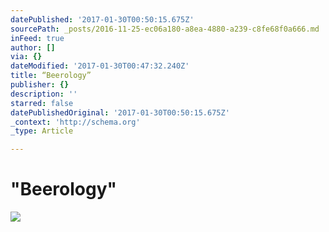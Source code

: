 ```yaml
---
datePublished: '2017-01-30T00:50:15.675Z'
sourcePath: _posts/2016-11-25-ec06a180-a8ea-4880-a239-c8fe68f0a666.md
inFeed: true
author: []
via: {}
dateModified: '2017-01-30T00:47:32.240Z'
title: “Beerology”
publisher: {}
description: ''
starred: false
datePublishedOriginal: '2017-01-30T00:50:15.675Z'
_context: 'http://schema.org'
_type: Article

---
```

# "Beerology"
![](https://s3-us-west-2.amazonaws.com/the-grid-img/p/7d78663ef466a41b642123ed850aeb01a0fb05d1.jpg)